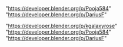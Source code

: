 "https://developer.blender.org/p/Pooja584"
"https://developer.blender.org/p/DariusF"
 
"https://developer.blender.org/p/kgalaxyrose"
"https://developer.blender.org/p/Pooja584"
"https://developer.blender.org/p/DariusF"
 
